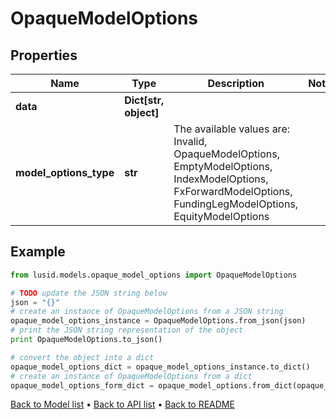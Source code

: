 # OpaqueModelOptions


## Properties
Name | Type | Description | Notes
------------ | ------------- | ------------- | -------------
**data** | **Dict[str, object]** |  | 
**model_options_type** | **str** | The available values are: Invalid, OpaqueModelOptions, EmptyModelOptions, IndexModelOptions, FxForwardModelOptions, FundingLegModelOptions, EquityModelOptions | 

## Example

```python
from lusid.models.opaque_model_options import OpaqueModelOptions

# TODO update the JSON string below
json = "{}"
# create an instance of OpaqueModelOptions from a JSON string
opaque_model_options_instance = OpaqueModelOptions.from_json(json)
# print the JSON string representation of the object
print OpaqueModelOptions.to_json()

# convert the object into a dict
opaque_model_options_dict = opaque_model_options_instance.to_dict()
# create an instance of OpaqueModelOptions from a dict
opaque_model_options_form_dict = opaque_model_options.from_dict(opaque_model_options_dict)
```
[Back to Model list](../README.md#documentation-for-models) &#8226; [Back to API list](../README.md#documentation-for-api-endpoints) &#8226; [Back to README](../README.md)


